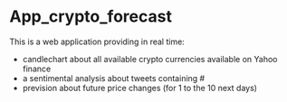 # App_crypto_forecast

This is a web application providing in real time:
- candlechart about all available crypto currencies available on Yahoo finance
- a sentimental analysis about tweets containing #<crypto currency selected>
- prevision about future price changes (for 1 to the 10 next days)
